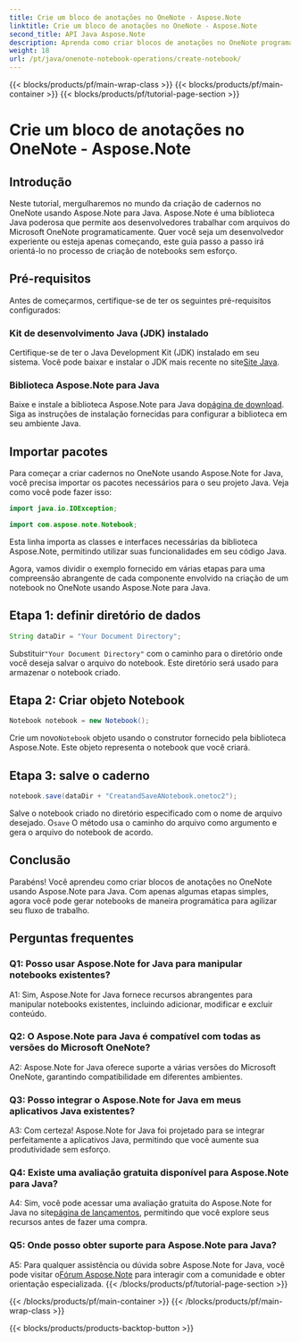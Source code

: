 ```yaml
---
title: Crie um bloco de anotações no OneNote - Aspose.Note
linktitle: Crie um bloco de anotações no OneNote - Aspose.Note
second_title: API Java Aspose.Note
description: Aprenda como criar blocos de anotações no OneNote programaticamente usando Aspose.Note para Java. Simplifique seu fluxo de trabalho com este guia passo a passo.
weight: 18
url: /pt/java/onenote-notebook-operations/create-notebook/
---
```


{{< blocks/products/pf/main-wrap-class >}}
{{< blocks/products/pf/main-container >}}
{{< blocks/products/pf/tutorial-page-section >}}

# Crie um bloco de anotações no OneNote - Aspose.Note

## Introdução

Neste tutorial, mergulharemos no mundo da criação de cadernos no OneNote usando Aspose.Note para Java. Aspose.Note é uma biblioteca Java poderosa que permite aos desenvolvedores trabalhar com arquivos do Microsoft OneNote programaticamente. Quer você seja um desenvolvedor experiente ou esteja apenas começando, este guia passo a passo irá orientá-lo no processo de criação de notebooks sem esforço.

## Pré-requisitos

Antes de começarmos, certifique-se de ter os seguintes pré-requisitos configurados:

### Kit de desenvolvimento Java (JDK) instalado

Certifique-se de ter o Java Development Kit (JDK) instalado em seu sistema. Você pode baixar e instalar o JDK mais recente no site[Site Java](https://www.oracle.com/java/technologies/javase-jdk15-downloads.html).

### Biblioteca Aspose.Note para Java

 Baixe e instale a biblioteca Aspose.Note para Java do[página de download](https://releases.aspose.com/note/java/). Siga as instruções de instalação fornecidas para configurar a biblioteca em seu ambiente Java.

## Importar pacotes

Para começar a criar cadernos no OneNote usando Aspose.Note for Java, você precisa importar os pacotes necessários para o seu projeto Java. Veja como você pode fazer isso:

```java
import java.io.IOException;

import com.aspose.note.Notebook;
```

Esta linha importa as classes e interfaces necessárias da biblioteca Aspose.Note, permitindo utilizar suas funcionalidades em seu código Java.

Agora, vamos dividir o exemplo fornecido em várias etapas para uma compreensão abrangente de cada componente envolvido na criação de um notebook no OneNote usando Aspose.Note para Java.

## Etapa 1: definir diretório de dados

```java
String dataDir = "Your Document Directory";
```

 Substituir`"Your Document Directory"` com o caminho para o diretório onde você deseja salvar o arquivo do notebook. Este diretório será usado para armazenar o notebook criado.

## Etapa 2: Criar objeto Notebook

```java
Notebook notebook = new Notebook();
```

 Crie um novo`Notebook` objeto usando o construtor fornecido pela biblioteca Aspose.Note. Este objeto representa o notebook que você criará.

## Etapa 3: salve o caderno

```java
notebook.save(dataDir + "CreatandSaveANotebook.onetoc2");
```

 Salve o notebook criado no diretório especificado com o nome de arquivo desejado. O`save` O método usa o caminho do arquivo como argumento e gera o arquivo do notebook de acordo.

## Conclusão

Parabéns! Você aprendeu como criar blocos de anotações no OneNote usando Aspose.Note para Java. Com apenas algumas etapas simples, agora você pode gerar notebooks de maneira programática para agilizar seu fluxo de trabalho.

## Perguntas frequentes

### Q1: Posso usar Aspose.Note for Java para manipular notebooks existentes?

A1: Sim, Aspose.Note for Java fornece recursos abrangentes para manipular notebooks existentes, incluindo adicionar, modificar e excluir conteúdo.

### Q2: O Aspose.Note para Java é compatível com todas as versões do Microsoft OneNote?

A2: Aspose.Note for Java oferece suporte a várias versões do Microsoft OneNote, garantindo compatibilidade em diferentes ambientes.

### Q3: Posso integrar o Aspose.Note for Java em meus aplicativos Java existentes?

A3: Com certeza! Aspose.Note for Java foi projetado para se integrar perfeitamente a aplicativos Java, permitindo que você aumente sua produtividade sem esforço.

### Q4: Existe uma avaliação gratuita disponível para Aspose.Note para Java?

 A4: Sim, você pode acessar uma avaliação gratuita do Aspose.Note for Java no site[página de lançamentos](https://releases.aspose.com/), permitindo que você explore seus recursos antes de fazer uma compra.

### Q5: Onde posso obter suporte para Aspose.Note para Java?

 A5: Para qualquer assistência ou dúvida sobre Aspose.Note for Java, você pode visitar o[Fórum Aspose.Note](https://forum.aspose.com/c/note/28) para interagir com a comunidade e obter orientação especializada.
{{< /blocks/products/pf/tutorial-page-section >}}

{{< /blocks/products/pf/main-container >}}
{{< /blocks/products/pf/main-wrap-class >}}

{{< blocks/products/products-backtop-button >}}
